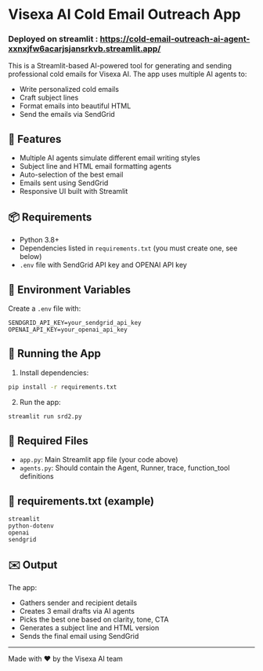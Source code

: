 
# Visexa AI Cold Email Outreach App

### Deployed on streamlit : https://cold-email-outreach-ai-agent-xxnxjfw6acarjsjansrkvb.streamlit.app/

This is a Streamlit-based AI-powered tool for generating and sending professional cold emails for Visexa AI. The app uses multiple AI agents to:
- Write personalized cold emails
- Craft subject lines
- Format emails into beautiful HTML
- Send the emails via SendGrid

## 🧠 Features

- Multiple AI agents simulate different email writing styles
- Subject line and HTML email formatting agents
- Auto-selection of the best email
- Emails sent using SendGrid
- Responsive UI built with Streamlit

## 📦 Requirements

- Python 3.8+
- Dependencies listed in `requirements.txt` (you must create one, see below)
- `.env` file with SendGrid API key and OPENAI API key

## 🔐 Environment Variables

Create a `.env` file with:

```
SENDGRID_API_KEY=your_sendgrid_api_key
OPENAI_API_KEY=your_openai_api_key
```

## 🚀 Running the App

1. Install dependencies:
```bash
pip install -r requirements.txt
```

2. Run the app:
```bash
streamlit run srd2.py
```

## 🧰 Required Files

- `app.py`: Main Streamlit app file (your code above)
- `agents.py`: Should contain the Agent, Runner, trace, function_tool definitions

## 📄 requirements.txt (example)

```
streamlit
python-dotenv
openai
sendgrid
```

## ✉️ Output

The app:
- Gathers sender and recipient details
- Creates 3 email drafts via AI agents
- Picks the best one based on clarity, tone, CTA
- Generates a subject line and HTML version
- Sends the final email using SendGrid

---

Made with ❤️ by the Visexa AI team
